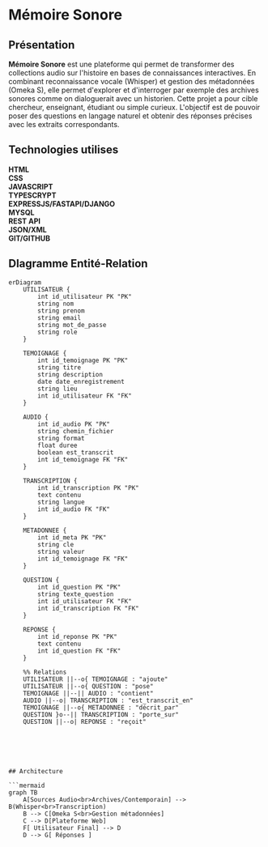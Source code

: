 # Mémoire Sonore


## Présentation

**Mémoire Sonore** est une plateforme qui permet de transformer des collections audio sur l'histoire en bases de connaissances interactives. En combinant reconnaissance vocale (Whisper) et gestion des métadonnées (Omeka S), elle permet d'explorer et d'interroger par exemple des archives sonores comme on dialoguerait avec un historien. Cette projet a pour cible chercheur, enseignant, étudiant ou simple curieux. L'objectif est de pouvoir poser des questions en langage naturel et obtenir des réponses précises avec les extraits correspondants.


## Technologies utilises
**HTML**<br/>
**CSS**<br/>
**JAVASCRIPT**<br/>
**TYPESCRYPT**<br/>
**EXPRESSJS/FASTAPI/DJANGO**<br/>
**MYSQL**<br/>
**REST API**<br/>
**JSON/XML**<br/>
**GIT/GITHUB**<br/>

## DIagramme Entité-Relation

```mermaid
erDiagram
    UTILISATEUR {
        int id_utilisateur PK "PK"
        string nom
        string prenom
        string email
        string mot_de_passe
        string role
    }

    TEMOIGNAGE {
        int id_temoignage PK "PK"
        string titre
        string description
        date date_enregistrement
        string lieu
        int id_utilisateur FK "FK"
    }

    AUDIO {
        int id_audio PK "PK"
        string chemin_fichier
        string format
        float duree
        boolean est_transcrit
        int id_temoignage FK "FK"
    }

    TRANSCRIPTION {
        int id_transcription PK "PK"
        text contenu
        string langue
        int id_audio FK "FK"
    }

    METADONNEE {
        int id_meta PK "PK"
        string cle
        string valeur
        int id_temoignage FK "FK"
    }

    QUESTION {
        int id_question PK "PK"
        string texte_question
        int id_utilisateur FK "FK"
        int id_transcription FK "FK"
    }
    
    REPONSE {
        int id_reponse PK "PK"
        text contenu
        int id_question FK "FK"
    }

    %% Relations
    UTILISATEUR ||--o{ TEMOIGNAGE : "ajoute"
    UTILISATEUR ||--o{ QUESTION : "pose"
    TEMOIGNAGE ||--|| AUDIO : "contient"
    AUDIO ||--o| TRANSCRIPTION : "est_transcrit_en"
    TEMOIGNAGE ||--o{ METADONNEE : "décrit_par"
    QUESTION }o--|| TRANSCRIPTION : "porte_sur"
    QUESTION ||--o| REPONSE : "reçoit"






## Architecture

```mermaid
graph TB
    A[Sources Audio<br>Archives/Contemporain] --> B(Whisper<br>Transcription)
    B --> C[Omeka S<br>Gestion métadonnées]
    C --> D[Plateforme Web]
    F[ Utilisateur Final] --> D
    D --> G[ Réponses ]

